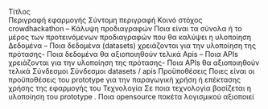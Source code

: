 Τίτλος 	
Περιγραφή εφαρμογής 	Σύντομη περιγραφή
Κοινό στόχος 	
crowdhackathon – Κάλυψη προδιαγραφών 	Ποια είναι τα σύνολα ή το μέρος των προτεινόμενων προδιαγραφών που θα καλύψει η υλοποίηση
Δεδομένα 	– Ποια δεδομένα (datasets) χρειάζονται για την υλοποίηση της πρότασης- Ποια δεδομένα θα αξιοποιηθούν τελικά
Αpis 	– Ποια ΑPIs  χρειάζονται για την υλοποίηση της πρότασης- Ποια APIs  θα αξιοποιηθούν τελικά
Σύνδεσμοι 	Σύνδεσμοι datasets / apis
Προϋποθέσεις 	Ποιες είναι οι προϋποθέσεις του prototype για την παραγωγική χρήση ή επέκτασης χρήσης της εφαρμογής του
Τεχνολογία 	Σε ποια τεχνολογία βασίζεται η υλοποίηση του prototype . Ποια opensource πακέτα λογισμικού αξιοποιεί
